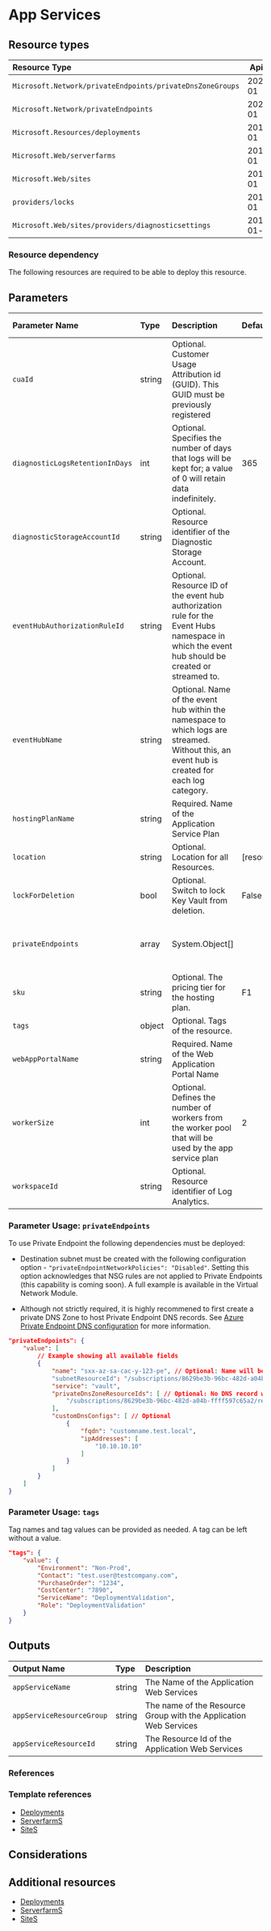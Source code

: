 # App Services


## Resource types

|Resource Type| Api Version|
|:--|:--|
|`Microsoft.Network/privateEndpoints/privateDnsZoneGroups` | 2020-05-01 |
|`Microsoft.Network/privateEndpoints` | 2020-05-01 |
|`Microsoft.Resources/deployments`|2018-02-01|
|`Microsoft.Web/serverfarms`|2018-02-01|
|`Microsoft.Web/sites`	|2018-02-01|
|`providers/locks`	|2016-09-01|
|`Microsoft.Web/sites/providers/diagnosticsettings`|2017-05-01-preview|


### Resource dependency

The following resources are required to be able to deploy this resource.

## Parameters

| Parameter Name | Type | Description | DefaultValue | Allowed Values |
| :-- | :-- | :-- | :-- | :-- |
| `cuaId` | string | Optional. Customer Usage Attribution id (GUID). This GUID must be previously registered |  |  |
| `diagnosticLogsRetentionInDays` | int | Optional. Specifies the number of days that logs will be kept for; a value of 0 will retain data indefinitely. | 365 |  |
| `diagnosticStorageAccountId` | string | Optional. Resource identifier of the Diagnostic Storage Account. |  |  |
| `eventHubAuthorizationRuleId` | string | Optional. Resource ID of the event hub authorization rule for the Event Hubs namespace in which the event hub should be created or streamed to. |  |  |
| `eventHubName` | string | Optional. Name of the event hub within the namespace to which logs are streamed. Without this, an event hub is created for each log category. |  |  |
| `hostingPlanName` | string | Required. Name of the Application Service Plan |  |  |
| `location` | string | Optional. Location for all Resources. | [resourceGroup().location] |  |
| `lockForDeletion` | bool | Optional. Switch to lock Key Vault from deletion. | False |  |
| `privateEndpoints` | array | System.Object[] |  | Optional. Configuration Details for private endpoints. |
| `sku` | string | Optional. The pricing tier for the hosting plan. | F1 |  |
| `tags` | object | Optional. Tags of the resource. |  |  |
| `webAppPortalName` | string | Required. Name of the Web Application Portal Name |  |  |
| `workerSize` | int | Optional. Defines the number of workers from the worker pool that will be used by the app service plan | 2 |  |
| `workspaceId` | string | Optional. Resource identifier of Log Analytics. |  |  |

### Parameter Usage: `privateEndpoints`

To use Private Endpoint the following dependencies must be deployed:

- Destination subnet must be created with the following configuration option - `"privateEndpointNetworkPolicies": "Disabled"`.  Setting this option acknowledges that NSG rules are not applied to Private Endpoints (this capability is coming soon). A full example is available in the Virtual Network Module.

- Although not strictly required, it is highly recommened to first create a private DNS Zone to host Private Endpoint DNS records. See [Azure Private Endpoint DNS configuration](https://docs.microsoft.com/en-us/azure/private-link/private-endpoint-dns) for more information.

```json
"privateEndpoints": {
    "value": [
        // Example showing all available fields
        {
            "name": "sxx-az-sa-cac-y-123-pe", // Optional: Name will be automatically generated if one is not provided here
            "subnetResourceId": "/subscriptions/8629be3b-96bc-482d-a04b-ffff597c65a2/resourceGroups/validation-rg/providers/Microsoft.Network/virtualNetworks/sxx-az-vnet-weu-x-001/subnets/sxx-az-subnet-weu-x-001",
            "service": "vault",
            "privateDnsZoneResourceIds": [ // Optional: No DNS record will be created if a private DNS zone Resource ID is not specified
                "/subscriptions/8629be3b-96bc-482d-a04b-ffff597c65a2/resourceGroups/validation-rg/providers/Microsoft.Network/privateDnsZones/privatelink.vaultcore.azure.net"
            ],
            "customDnsConfigs": [ // Optional
                {
                    "fqdn": "customname.test.local",
                    "ipAddresses": [
                        "10.10.10.10"
                    ]
                }
            ]
        }
    ]
}
```

### Parameter Usage: `tags`

Tag names and tag values can be provided as needed. A tag can be left without a value.

```json
"tags": {
    "value": {
        "Environment": "Non-Prod",
        "Contact": "test.user@testcompany.com",
        "PurchaseOrder": "1234",
        "CostCenter": "7890",
        "ServiceName": "DeploymentValidation",
        "Role": "DeploymentValidation"
    }
}
```

## Outputs

| Output Name | Type | Description |
| :-- | :-- | :-- |
| `appServiceName` | string | The Name of the Application Web Services |
| `appServiceResourceGroup` | string | The name of the Resource Group with the Application Web Services |
| `appServiceResourceId` | string | The Resource Id of the Application Web Services |

### References

### Template references

- [Deployments](https://docs.microsoft.com/en-us/azure/templates/Microsoft.Resources/2018-02-01/deployments)
- [ServerfarmS](https://docs.microsoft.com/en-us/azure/templates/Microsoft.Web/2018-02-01/serverfarms)
- [SiteS](https://docs.microsoft.com/en-us/azure/templates/Microsoft.Web/2018-02-01/sites)

## Considerations

## Additional resources

- [Deployments](https://docs.microsoft.com/en-us/azure/templates/Microsoft.Resources/2018-02-01/deployments)
- [ServerfarmS](https://docs.microsoft.com/en-us/azure/templates/Microsoft.Web/2018-02-01/serverfarms)
- [SiteS](https://docs.microsoft.com/en-us/azure/templates/Microsoft.Web/2018-02-01/sites)
